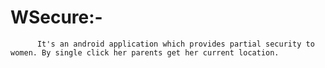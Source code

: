# WSecure:-
          It's an android application which provides partial security to women. By single click her parents get her current location.
